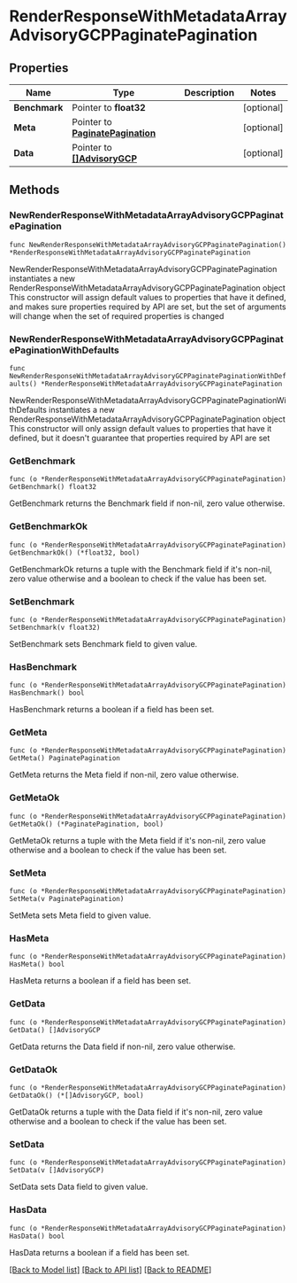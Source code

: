 # RenderResponseWithMetadataArrayAdvisoryGCPPaginatePagination

## Properties

Name | Type | Description | Notes
------------ | ------------- | ------------- | -------------
**Benchmark** | Pointer to **float32** |  | [optional] 
**Meta** | Pointer to [**PaginatePagination**](PaginatePagination.md) |  | [optional] 
**Data** | Pointer to [**[]AdvisoryGCP**](AdvisoryGCP.md) |  | [optional] 

## Methods

### NewRenderResponseWithMetadataArrayAdvisoryGCPPaginatePagination

`func NewRenderResponseWithMetadataArrayAdvisoryGCPPaginatePagination() *RenderResponseWithMetadataArrayAdvisoryGCPPaginatePagination`

NewRenderResponseWithMetadataArrayAdvisoryGCPPaginatePagination instantiates a new RenderResponseWithMetadataArrayAdvisoryGCPPaginatePagination object
This constructor will assign default values to properties that have it defined,
and makes sure properties required by API are set, but the set of arguments
will change when the set of required properties is changed

### NewRenderResponseWithMetadataArrayAdvisoryGCPPaginatePaginationWithDefaults

`func NewRenderResponseWithMetadataArrayAdvisoryGCPPaginatePaginationWithDefaults() *RenderResponseWithMetadataArrayAdvisoryGCPPaginatePagination`

NewRenderResponseWithMetadataArrayAdvisoryGCPPaginatePaginationWithDefaults instantiates a new RenderResponseWithMetadataArrayAdvisoryGCPPaginatePagination object
This constructor will only assign default values to properties that have it defined,
but it doesn't guarantee that properties required by API are set

### GetBenchmark

`func (o *RenderResponseWithMetadataArrayAdvisoryGCPPaginatePagination) GetBenchmark() float32`

GetBenchmark returns the Benchmark field if non-nil, zero value otherwise.

### GetBenchmarkOk

`func (o *RenderResponseWithMetadataArrayAdvisoryGCPPaginatePagination) GetBenchmarkOk() (*float32, bool)`

GetBenchmarkOk returns a tuple with the Benchmark field if it's non-nil, zero value otherwise
and a boolean to check if the value has been set.

### SetBenchmark

`func (o *RenderResponseWithMetadataArrayAdvisoryGCPPaginatePagination) SetBenchmark(v float32)`

SetBenchmark sets Benchmark field to given value.

### HasBenchmark

`func (o *RenderResponseWithMetadataArrayAdvisoryGCPPaginatePagination) HasBenchmark() bool`

HasBenchmark returns a boolean if a field has been set.

### GetMeta

`func (o *RenderResponseWithMetadataArrayAdvisoryGCPPaginatePagination) GetMeta() PaginatePagination`

GetMeta returns the Meta field if non-nil, zero value otherwise.

### GetMetaOk

`func (o *RenderResponseWithMetadataArrayAdvisoryGCPPaginatePagination) GetMetaOk() (*PaginatePagination, bool)`

GetMetaOk returns a tuple with the Meta field if it's non-nil, zero value otherwise
and a boolean to check if the value has been set.

### SetMeta

`func (o *RenderResponseWithMetadataArrayAdvisoryGCPPaginatePagination) SetMeta(v PaginatePagination)`

SetMeta sets Meta field to given value.

### HasMeta

`func (o *RenderResponseWithMetadataArrayAdvisoryGCPPaginatePagination) HasMeta() bool`

HasMeta returns a boolean if a field has been set.

### GetData

`func (o *RenderResponseWithMetadataArrayAdvisoryGCPPaginatePagination) GetData() []AdvisoryGCP`

GetData returns the Data field if non-nil, zero value otherwise.

### GetDataOk

`func (o *RenderResponseWithMetadataArrayAdvisoryGCPPaginatePagination) GetDataOk() (*[]AdvisoryGCP, bool)`

GetDataOk returns a tuple with the Data field if it's non-nil, zero value otherwise
and a boolean to check if the value has been set.

### SetData

`func (o *RenderResponseWithMetadataArrayAdvisoryGCPPaginatePagination) SetData(v []AdvisoryGCP)`

SetData sets Data field to given value.

### HasData

`func (o *RenderResponseWithMetadataArrayAdvisoryGCPPaginatePagination) HasData() bool`

HasData returns a boolean if a field has been set.


[[Back to Model list]](../README.md#documentation-for-models) [[Back to API list]](../README.md#documentation-for-api-endpoints) [[Back to README]](../README.md)


